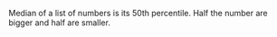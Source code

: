 Median of a list of numbers is its 50th percentile. Half the number are bigger and half are smaller.